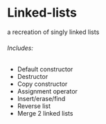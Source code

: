 # Linked-lists
a recreation of singly linked lists

###### Includes:

- Default constructor
- Destructor
- Copy constructor
- Assignment operator 
- Insert/erase/find 
- Reverse list
- Merge 2 linked lists


